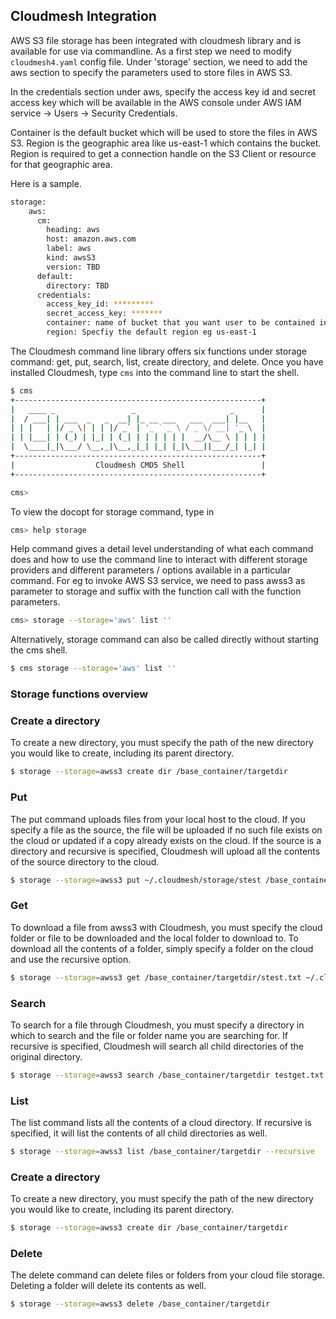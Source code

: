 ## Cloudmesh Integration

AWS S3 file storage has been integrated with cloudmesh library and is available for use via commandline. 
As a first step we need to modify `cloudmesh4.yaml` config file.  Under 'storage' section, we need to add the aws section 
to specify the parameters used to store files in AWS S3. 

In the credentials section under aws, specify the access key id and secret access key which will be available in the 
AWS console under AWS IAM service -> Users -> Security Credentials. 

Container is the default bucket which will be used to store the files in AWS S3. Region is the geographic area like 
us-east-1 which contains the bucket. Region is required to get a connection handle on the S3 Client or resource for 
that geographic area.

Here is a sample.

```bash
storage:
    aws:
      cm:
        heading: aws
        host: amazon.aws.com
        label: aws
        kind: awsS3
        version: TBD
      default:
        directory: TBD
      credentials:
        access_key_id: *********
        secret_access_key: *******
        container: name of bucket that you want user to be contained in.
        region: Specfiy the default region eg us-east-1
```

The Cloudmesh command line library offers six functions under storage command: get, put, search, list, create directory, and delete. 
Once you have installed Cloudmesh, type `cms` into the command line to start the shell. 

```bash
$ cms
+-------------------------------------------------------+
|   ____ _                 _                     _      |
|  / ___| | ___  _   _  __| |_ __ ___   ___  ___| |__   |
| | |   | |/ _ \| | | |/ _` | '_ ` _ \ / _ \/ __| '_ \  |
| | |___| | (_) | |_| | (_| | | | | | |  __/\__ \ | | | |
|  \____|_|\___/ \__,_|\__,_|_| |_| |_|\___||___/_| |_| |
+-------------------------------------------------------+
|                  Cloudmesh CMD5 Shell                 |
+-------------------------------------------------------+

cms>
```

To view the docopt for storage command, type in 

```bash
cms> help storage 
```

Help command gives a detail level understanding of what each command does and how to use the command line to interact with different storage providers and different parameters / options available in a particular command. For eg to invoke AWS S3 service, we need to pass awss3 as parameter to storage and suffix with the function call with the function parameters.

```bash
cms> storage --storage='aws' list ''
```

Alternatively, storage command can also be called directly without starting the cms shell.

```bash
$ cms storage --storage='aws' list ''
```

### Storage functions overview


### Create a directory

To create a new directory, you must specify the path of the new directory you would like to create, including its parent directory. 

```bash
$ storage --storage=awss3 create dir /base_container/targetdir
```

### Put

The put command uploads files from your local host to the cloud. If you specify a file as the source, the file will be uploaded if no such file exists on the cloud or updated if a copy already exists on the cloud. If the source is a directory and recursive is specified, Cloudmesh will upload all the contents of the source directory to the cloud. 

```bash
$ storage --storage=awss3 put ~/.cloudmesh/storage/stest /base_container/targetdir --recursive
```

### Get

To download a file from awss3 with  Cloudmesh, you must specify the cloud folder or file to be downloaded and the local folder to download to. To download all the contents of a folder, simply specify a folder on the cloud and use the recursive option. 

```bash
$ storage --storage=awss3 get /base_container/targetdir/stest.txt ~/.cloudmesh/storage/stest/testget.txt --recursive
```

### Search

To search for a file through Cloudmesh, you must specify a directory in which to search and the file or folder name you are searching for. If recursive is specified, Cloudmesh will search all child directories of the original directory. 

```bash
$ storage --storage=awss3 search /base_container/targetdir testget.txt --recursive
```

### List

The list command lists all the contents of a cloud directory. If recursive is specified, it will list the contents of all child directories as well. 

```bash
$ storage --storage=awss3 list /base_container/targetdir --recursive
```

### Create a directory

To create a new directory, you must specify the path of the new directory you would like to create, including its parent directory. 

```bash
$ storage --storage=awss3 create dir /base_container/targetdir
```

### Delete

The delete command can delete files or folders from your cloud file storage. Deleting a folder will delete its contents as well. 

```bash
$ storage --storage=awss3 delete /base_container/targetdir
```
